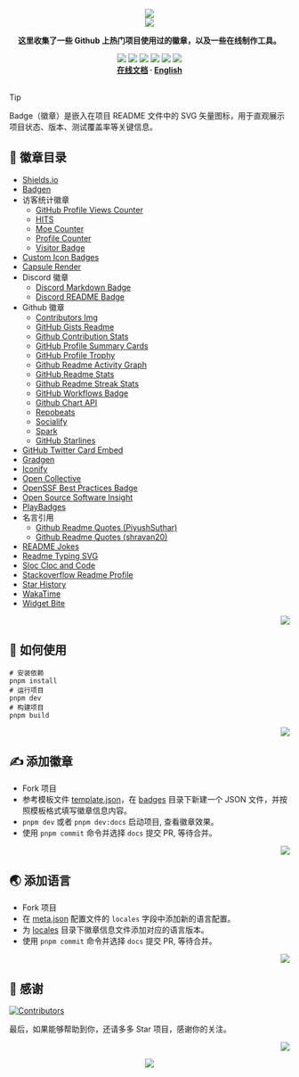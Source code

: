 <a name="readme-top"></a>

<div align="center">
  <div>
    <img src="https://capsule-render.vercel.app/api?type=waving&color=4D908E&height=160&section=header">
  </div>
  <a href="https://github.com/xiaohuohumax/badge-collection">
    <img src="https://readme-typing-svg.demolab.com?font=Fira+Code&size=32&pause=1000&height=68&lines=%F0%9F%8E%96%EF%B8%8FBadge+Collection%F0%9F%8E%96%EF%B8%8F"/>
  </a>
  <p><b>这里收集了一些 Github 上热门项目使用过的徽章，以及一些在线制作工具。</b></p>
  <div>
    <a href="https://github.com/xiaohuohumax/badge-collection?tab=MIT-1-ov-file#readme"><img src="https://img.shields.io/github/license/xiaohuohumax/badge-collection" /></a>
    <a href="https://github.com/xiaohuohumax/badge-collection/pulls"><img src="https://img.shields.io/github/issues-pr/xiaohuohumax/badge-collection" /></a>
    <a href="https://github.com/xiaohuohumax/badge-collection/issues"><img src="https://img.shields.io/github/issues/xiaohuohumax/badge-collection" /></a>
    <a href="https://github.com/xiaohuohumax/badge-collection"><img src="https://api.visitorbadge.io/api/combined?path=https%3A%2F%2Fgithub.com%2Fxiaohuohumax%2Fbadge-collection&countColor=%2337D67A&style=flat&labelStyle=lower" /></a>
    <a href="https://github.com/xiaohuohumax/badge-collection"><img src="https://img.shields.io/badge/badges-41-37D67A?labelColor=555555" /></a>
    <a href="https://github.com/xiaohuohumax/badge-collection"><img src="https://img.shields.io/github/stars/xiaohuohumax/badge-collection" /></a>
  </div>
  <div>
    <b>
       <a href="https://xiaohuohumax.github.io/badge-collection/">在线文档</a>
      · <a href="README_en-US.md">English</a>
    </b>
  </div>
  <br/>
</div>

> [!Tip]
> Badge（徽章）是嵌入在项目 README 文件中的 SVG 矢量图标，用于直观展示项目状态、版本、测试覆盖率等关键信息‌。

## 📑 徽章目录

* [Shields.io](dist/badges/shields-io/README.md)
* [Badgen](dist/badges/badgen/README.md)
* 访客统计徽章
  * [GitHub Profile Views Counter](dist/badges/visit-counter/github-profile-views-counter/README.md)
  * [HITS](dist/badges/visit-counter/hit-counter/README.md)
  * [Moe Counter](dist/badges/visit-counter/moe-counter/README.md)
  * [Profile Counter](dist/badges/visit-counter/profile-counter/README.md)
  * [Visitor Badge](dist/badges/visit-counter/web-visitorbadge-nextjs/README.md)
* [Custom Icon Badges](dist/badges/custom-icon-badges/README.md)
* [Capsule Render](dist/badges/capsule-render/README.md)
* Discord 徽章
  * [Discord Markdown Badge](dist/badges/discord/dcbadge/README.md)
  * [Discord README Badge](dist/badges/discord/discord-readme-badge/README.md)
* Github 徽章
  * [Contributors Img](dist/badges/github/contributors-img/README.md)
  * [GitHub Gists Readme](dist/badges/github/gists-readme/README.md)
  * [Github Contribution Stats](dist/badges/github/github-contribution-stats/README.md)
  * [GitHub Profile Summary Cards](dist/badges/github/github-profile-summary-cards/README.md)
  * [GitHub Profile Trophy](dist/badges/github/github-profile-trophy/README.md)
  * [Github Readme Activity Graph](dist/badges/github/github-readme-activity-graph/README.md)
  * [GitHub Readme Stats](dist/badges/github/github-readme-stats/README.md)
  * [Github Readme Streak Stats](dist/badges/github/github-readme-streak-stats/README.md)
  * [GitHub Workflows Badge](dist/badges/github/github-workflows/README.md)
  * [Github Chart API](dist/badges/github/githubchart-api/README.md)
  * [Repobeats](dist/badges/github/repobeats/README.md)
  * [Socialify](dist/badges/github/socialify/README.md)
  * [Spark](dist/badges/github/spark/README.md)
  * [GitHub Starlines](dist/badges/github/starlines/README.md)
* [GitHub Twitter Card Embed](dist/badges/github-twitter-card-embed/README.md)
* [Gradgen](dist/badges/gradgen/README.md)
* [Iconify](dist/badges/iconify/README.md)
* [Open Collective](dist/badges/open-collective/README.md)
* [OpenSSF Best Practices Badge](dist/badges/openssf-best-practices/README.md)
* [Open Source Software Insight](dist/badges/ossinsight/README.md)
* [PlayBadges](dist/badges/play-badges/README.md)
* 名言引用
  * [Github Readme Quotes (PiyushSuthar)](dist/badges/quotes/github-readme-quotes_1/README.md)
  * [Github Readme Quotes (shravan20)](dist/badges/quotes/github-readme-quotes_2/README.md)
* [README Jokes](dist/badges/readme-jokes/README.md)
* [Readme Typing SVG](dist/badges/readme-typing-svg/README.md)
* [Sloc Cloc and Code](dist/badges/scc/README.md)
* [Stackoverflow Readme Profile](dist/badges/stackoverflow-readme-profile/README.md)
* [Star History](dist/badges/star-history/README.md)
* [WakaTime](dist/badges/wakatime/README.md)
* [Widget Bite](dist/badges/widget-bite/README.md)

<p align="right"><a href="#readme-top"><img src="https://img.shields.io/badge/回到顶部-555555?style=for-the-badge"></a></p>

## 🏃 如何使用

```shell
# 安装依赖
pnpm install
# 运行项目
pnpm dev
# 构建项目
pnpm build
```

<p align="right"><a href="#readme-top"><img src="https://img.shields.io/badge/回到顶部-555555?style=for-the-badge"></a></p>

## ✍ 添加徽章

* Fork 项目
* 参考模板文件 [template.json](/badges/template.json)，在 [badges](/badges) 目录下新建一个 JSON 文件，并按照模板格式填写徽章信息内容。
* `pnpm dev` 或者 `pnpm dev:docs` 启动项目, 查看徽章效果。
* 使用 `pnpm commit` 命令并选择 `docs` 提交 PR, 等待合并。

<p align="right"><a href="#readme-top"><img src="https://img.shields.io/badge/回到顶部-555555?style=for-the-badge"></a></p>

## 🌏 添加语言

* Fork 项目
* 在 [meta.json](/meta.json) 配置文件的 `locales` 字段中添加新的语言配置。
* 为 [locales](/locales) 目录下徽章信息文件添加对应的语言版本。
* 使用 `pnpm commit` 命令并选择 `docs` 提交 PR, 等待合并。

<p align="right"><a href="#readme-top"><img src="https://img.shields.io/badge/回到顶部-555555?style=for-the-badge"></a></p>

## 💖 感谢

[![Contributors](https://contrib.rocks/image?repo=xiaohuohumax/badge-collection)](https://github.com/xiaohuohumax/badge-collection/contributors)

最后，如果能够帮助到你，还请多多 Star 项目，感谢你的关注。

<p align="right"><a href="#readme-top"><img src="https://img.shields.io/badge/回到顶部-555555?style=for-the-badge"></a></p>

<div align="center">
  <img src="https://capsule-render.vercel.app/api?type=waving&color=4D908E&height=100&section=footer">
</div>
